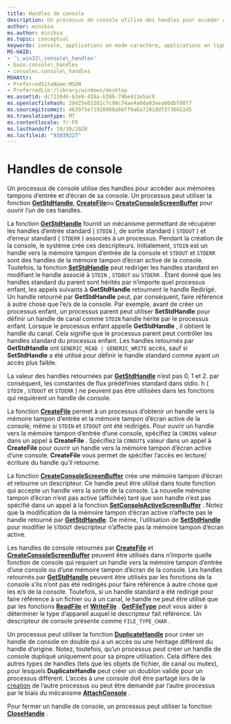 ```yaml
---
title: Handles de console
description: Un processus de console utilise des handles pour accéder aux mémoires tampons d’entrée et d’écran de sa console, y compris les fonctions GetStdHandle, CreateFile ou CreateConsoleScreenBuffer.
author: miniksa
ms.author: miniksa
ms.topic: conceptual
keywords: console, applications en mode caractère, applications en ligne de commande, applications de terminal, API console
MS-HAID:
- '\_win32\_console\_handles'
- base.console\_handles
- consoles.console\_handles
MSHAttr:
- PreferredSiteName:MSDN
- PreferredLib:/library/windows/desktop
ms.assetid: dc723046-b3e9-418a-b386-79be411e5ac8
ms.openlocfilehash: 29d25e83281c7c98c74ae4a0da03eea06dbf0077
ms.sourcegitcommit: 463975e71920908a6bff9a6a7291ddf3736652d5
ms.translationtype: MT
ms.contentlocale: fr-FR
ms.lasthandoff: 10/30/2020
ms.locfileid: "93039227"
---
```

# <a name="console-handles"></a>Handles de console

Un processus de console utilise des handles pour accéder aux mémoires tampons d’entrée et d’écran de sa console. Un processus peut utiliser la fonction [**GetStdHandle**](getstdhandle.md), [**CreateFile**](https://msdn.microsoft.com/library/windows/desktop/aa363858)ou [**CreateConsoleScreenBuffer**](createconsolescreenbuffer.md) pour ouvrir l’un de ces handles.

La fonction [**GetStdHandle**](getstdhandle.md) fournit un mécanisme permettant de récupérer les handles d’entrée standard ( `STDIN` ), de sortie standard ( `STDOUT` ) et d’erreur standard ( `STDERR` ) associés à un processus. Pendant la création de la console, le système crée ces descripteurs. Initialement, `STDIN` est un handle vers la mémoire tampon d’entrée de la console et `STDOUT` et `STDERR` sont des handles de la mémoire tampon d’écran active de la console. Toutefois, la fonction [**SetStdHandle**](setstdhandle.md) peut rediriger les handles standard en modifiant le handle associé à `STDIN` , `STDOUT` ou `STDERR` . Étant donné que les handles standard du parent sont hérités par n’importe quel processus enfant, les appels suivants à **GetStdHandle** retournent le handle Redirigé. Un handle retourné par **GetStdHandle** peut, par conséquent, faire référence à autre chose que l’e/s de la console. Par exemple, avant de créer un processus enfant, un processus parent peut utiliser **SetStdHandle** pour définir un handle de canal comme `STDIN` handle hérité par le processus enfant. Lorsque le processus enfant appelle **GetStdHandle** , il obtient le handle du canal. Cela signifie que le processus parent peut contrôler les handles standard du processus enfant. Les handles retournés par **GetStdHandle** ont `GENERIC_READ | GENERIC_WRITE` accès, sauf si **SetStdHandle** a été utilisé pour définir le handle standard comme ayant un accès plus faible.

La valeur des handles retournées par [**GetStdHandle**](getstdhandle.md) n’est pas 0, 1 et 2. par conséquent, les constantes de flux prédéfinies standard dans stdio. h ( `STDIN` , `STDOUT` et `STDERR` ) ne peuvent pas être utilisées dans les fonctions qui requièrent un handle de console.

La fonction [**CreateFile**](https://msdn.microsoft.com/library/windows/desktop/aa363858) permet à un processus d’obtenir un handle vers la mémoire tampon d’entrée et la mémoire tampon d’écran active de la console, même si `STDIN` et `STDOUT` ont été redirigés. Pour ouvrir un handle vers la mémoire tampon d’entrée d’une console, spécifiez la `CONIN$` valeur dans un appel à **CreateFile** . Spécifiez la `CONOUT$` valeur dans un appel à **CreateFile** pour ouvrir un handle vers la mémoire tampon d’écran active d’une console. **CreateFile** vous permet de spécifier l’accès en lecture/écriture du handle qu’il retourne.

La fonction [**CreateConsoleScreenBuffer**](createconsolescreenbuffer.md) crée une mémoire tampon d’écran et retourne un descripteur. Ce handle peut être utilisé dans toute fonction qui accepte un handle vers la sortie de la console. La nouvelle mémoire tampon d’écran n’est pas active (affichée) tant que son handle n’est pas spécifié dans un appel à la fonction [**SetConsoleActiveScreenBuffer**](setconsoleactivescreenbuffer.md) . Notez que la modification de la mémoire tampon d’écran active n’affecte pas le handle retourné par [**GetStdHandle**](getstdhandle.md). De même, l’utilisation de [**SetStdHandle**](setstdhandle.md) pour modifier le `STDOUT` descripteur n’affecte pas la mémoire tampon d’écran active.

Les handles de console retournés par [**CreateFile**](https://msdn.microsoft.com/library/windows/desktop/aa363858) et [**CreateConsoleScreenBuffer**](createconsolescreenbuffer.md) peuvent être utilisés dans n’importe quelle fonction de console qui requiert un handle vers la mémoire tampon d’entrée d’une console ou d’une mémoire tampon d’écran de la console. Les handles retournés par [**GetStdHandle**](getstdhandle.md) peuvent être utilisés par les fonctions de la console s’ils n’ont pas été redirigés pour faire référence à autre chose que les e/s de la console. Toutefois, si un handle standard a été redirigé pour faire référence à un fichier ou à un canal, le handle ne peut être utilisé que par les fonctions [**ReadFile**](https://msdn.microsoft.com/library/windows/desktop/aa365467) et [**WriteFile**](https://msdn.microsoft.com/library/windows/desktop/aa365747) . [**GetFileType**](https://docs.microsoft.com/windows/win32/api/fileapi/nf-fileapi-getfiletype) peut vous aider à déterminer le type d’appareil auquel le descripteur fait référence. Un descripteur de console présente comme `FILE_TYPE_CHAR` .

Un processus peut utiliser la fonction [**DuplicateHandle**](https://msdn.microsoft.com/library/windows/desktop/ms724251) pour créer un handle de console en double qui a un accès ou une héritage différent du handle d’origine. Notez, toutefois, qu’un processus peut créer un handle de console dupliqué uniquement pour sa propre utilisation. Cela diffère des autres types de handles (tels que les objets de fichier, de canal ou mutex), pour lesquels **DuplicateHandle** peut créer un doublon valide pour un processus différent.
L’accès à une console doit être partagé lors de la [création](creation-of-a-console.md) de l’autre processus ou peut être demandé par l’autre processus par le biais du mécanisme [**AttachConsole**](attachconsole.md) .

Pour fermer un handle de console, un processus peut utiliser la fonction [**CloseHandle**](https://msdn.microsoft.com/library/windows/desktop/ms724211) .
